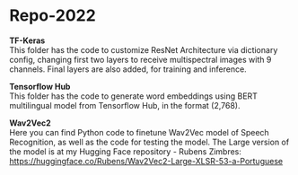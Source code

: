 # Repo-2022  
  
<b>TF-Keras</b>  
This folder has the code to customize ResNet Architecture via dictionary config, changing first two layers to receive multispectral images with 9 channels. Final layers are also added, for training and inference.  
  
<b>Tensorflow Hub</b>  
This folder has the code to generate word embeddings using BERT multilingual model from Tensorflow Hub, in the format (2,768).  
  
<b>Wav2Vec2</b>  
Here you can find Python code to finetune Wav2Vec model of Speech Recognition, as well as the code for testing the model. The Large version of the model is at my Hugging Face repository - Rubens Zimbres: 
<a href="url">https://huggingface.co/Rubens/Wav2Vec2-Large-XLSR-53-a-Portuguese</a>

